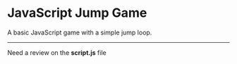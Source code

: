 # JavaScript Jump Game
A basic JavaScript game with a simple jump loop.

---
Need a review on the **script.js** file

